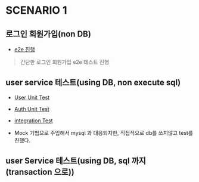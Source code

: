 # SCENARIO 1

## 로그인 회원가입(non DB)

- [e2e 진행](../../test/e2e/scenario1.test.js)

> 간단한 로그인 회원가입 e2e 테스트 진행

## user service 테스트(using DB, non execute sql)

- [User Unit Test](../../test/unit/scenario1_user_unit.test.js)

- [Auth Unit Test](../../test/unit/scenario1_auth_unit.test.js)

- [integration Test](../../test/integration/scenario1.test.js)

* Mock 기법으로 주입해서 mysql 과 대응되지만, 직접적으로 db를 쓰지않고 test를 진했다.

## user Service 테스트(using DB, sql 까지 (transaction 으로))
